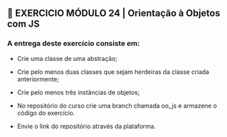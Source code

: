 ## 📌 EXERCICIO MÓDULO 24 | Orientação à Objetos com JS
### A entrega deste exercício consiste em:
- Crie uma classe de uma abstração;

- Crie pelo menos duas classes que sejam herdeiras da classe criada anteriormente;

- Crie pelo menos três instâncias de objetos;

- No repositório do curso crie uma branch chamada oo_js e armazene o código do exercício.

- Envie o link do repositório através da plataforma.

<br>